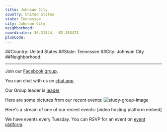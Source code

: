 ```yaml
---
title: Johnson City
country: United States
state: Tennessee
city: Johnson City
neighborhood: 
coordinates: 36.31344, -82.353473
plusCode:
---
```


##Country: United States
##State: Tennessee
##City: Johnson City
##Neighborhood: 
*****
Join our [Facebook group](https://www.facebook.com/groups/free.code.camp.johnson.city).

You can chat with us on [chat app]().

Our Group leader is [leader]()

Here are some pictures from our recent events:
![study-group-image]()

Here's a stream of one of our recent events:
[video hosting platform embed]

We have events every Tuesday. You can RSVP for an event on [event platform]().
